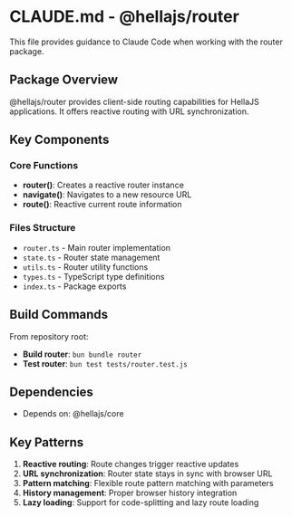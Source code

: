 # CLAUDE.md - @hellajs/router

This file provides guidance to Claude Code when working with the router package.

## Package Overview

@hellajs/router provides client-side routing capabilities for HellaJS applications. It offers reactive routing with URL synchronization.

## Key Components

### Core Functions
- **router()**: Creates a reactive router instance
- **navigate()**: Navigates to a new resource URL
- **route()**: Reactive current route information 

### Files Structure
- `router.ts` - Main router implementation
- `state.ts` - Router state management
- `utils.ts` - Router utility functions
- `types.ts` - TypeScript type definitions
- `index.ts` - Package exports

## Build Commands

From repository root:
- **Build router**: `bun bundle router`
- **Test router**: `bun test tests/router.test.js`

## Dependencies

- Depends on: @hellajs/core

## Key Patterns

1. **Reactive routing**: Route changes trigger reactive updates
2. **URL synchronization**: Router state stays in sync with browser URL
3. **Pattern matching**: Flexible route pattern matching with parameters
4. **History management**: Proper browser history integration
5. **Lazy loading**: Support for code-splitting and lazy route loading